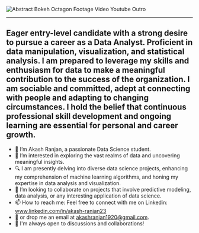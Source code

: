 
![Abstract Bokeh Octagon Footage Video Youtube Outro](https://github.com/AkashRanjan23/AkashRanjan23/assets/150953524/102c21e2-f7b2-4351-b60b-a9fdace5fe31)


--------------------------------------------------------------------------------------------------------------------------------------------------------------------------------
Eager entry-level candidate with a strong desire to pursue a career as a Data Analyst. Proficient in data manipulation, visualization, and statistical analysis. I am prepared to leverage my skills and enthusiasm for data to make a meaningful contribution to the success of the organization. I am sociable and committed, adept at connecting with people and adapting to changing circumstances. I hold the belief that continuous professional skill development and ongoing learning are essential for personal and career growth.
--------------------------------------------------------------------------------------------------------------------------------------------------------------------------------

- 👋 I’m Akash Ranjan, a passionate Data Science student.
- 👀 I’m interested in exploring the vast realms of data and uncovering meaningful insights.
- 🔍 I am presently delving into diverse data science projects, enhancing my comprehension of machine learning algorithms, and honing my expertise in data analysis and visualization.
- 💞️ I’m looking to collaborate on projects that involve predictive modeling, data analysis, or any interesting application of data science.
- 📫 How to reach me: Feel free to connect with me on Linkedin: www.linkedin.com/in/akash-ranjan23
- 📧 or drop me an email at akashranjan1920@gmail.com.
- 🤝 I'm always open to discussions and collaborations!
